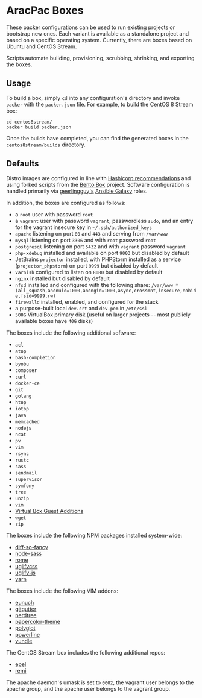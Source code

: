 # AracPac Boxes

These packer configurations can be used to run existing projects or bootstrap new ones. Each variant is available as a 
standalone project and based on a specific operating system. Currently, there are boxes based on Ubuntu and CentOS Stream.

Scripts automate building, provisioning, scrubbing, shrinking, and exporting the boxes.

## Usage
To build a box, simply `cd` into any configuration's directory and invoke `packer` with the `packer.json` file. For 
example, to build the CentOS 8 Stream box:

```
cd centos8stream/
packer build packer.json
```

Once the builds have completed, you can find the generated boxes in the `centos8stream/builds` directory. 

## Defaults
Distro images are configured in line with [Hashicorp recommendations](https://www.vagrantup.com/docs/boxes.html) and 
using forked scripts from the [Bento Box](https://github.com/chef/bento) project. Software configuration is handled
primarily via [geerlingguy's](https://galaxy.ansible.com/geerlingguy) [Ansible Galaxy](https://galaxy.ansible.com/) 
roles.
 
In addition, the boxes are configured as follows:
* a `root` user with password `root`
* a `vagrant` user with password `vagrant`, passwordless `sudo`, and an entry for the vagrant insecure key in `~/.ssh/authorized_keys`
* `apache` listening on port `80` and `443` and serving from `/var/www`
* `mysql` listening on port `3306` and with `root` password `root`
* `postgresql` listening on port `5432` and with `vagrant` password `vagrant`
* `php-xdebug` installed and available on port `9003` but disabled by default
* JetBrains `projector` installed, with PHPStorm installed as a service (`projector_phpstorm`) on port `9999` but disabled by default
* `varnish` configured to listen on `8080` but disabled by default
* `nginx` installed but disabled by default
* `nfsd` installed and configured with the following share: `/var/www *(all_squash,anonuid=1000,anongid=1000,async,crossmnt,insecure,nohide,fsid=9999,rw)`
* `firewalld` installed, enabled, and configured for the stack
* a purpose-built local `dev.crt` and `dev.pem` in `/etc/ssl`
* `500G` VirtualBox primary disk (useful on larger projects -- most publicly available boxes have `40G` disks)

The boxes include the following additional software:
* `acl`
* `atop`
* `bash-completion`
* `byobu`
* `composer`
* `curl`
* `docker-ce`
* `git`
* `golang`
* `htop`
* `iotop`
* `java`
* `memcached`
* `nodejs`
* `ncat`
* `pv`
* `vim`
* `rsync`
* `rustc`
* `sass`
* `sendmail`
* `supervisor`
* `symfony`
* `tree`
* `unzip`
* `vim`
* [Virtual Box Guest Additions](https://docs.oracle.com/cd/E36500_01/E36502/html/qs-guest-additions.html)
* `wget`
* `zip`

The boxes include the following NPM packages installed system-wide:
 * [diff-so-fancy](https://www.npmjs.com/package/diff-so-fancy)
 * [node-sass](https://www.npmjs.com/package/node-sass)
 * [rome](https://www.npmjs.com/package/rome)
 * [uglifycss](https://www.npmjs.com/package/uglifycss)
 * [uglify-js](https://www.npmjs.com/package/uglify-js)
 * [yarn](https://www.npmjs.com/package/yarn)

The boxes include the following VIM addons:
* [eunuch](https://github.com/tpope/vim-eunuch)
* [gitgutter](https://github.com/airblade/vim-gitgutter)
* [nerdtree](https://github.com/scrooloose/nerdtree)
* [papercolor-theme](https://github.com/NLKNguyen/papercolor-theme)
* [polyglot](https://github.com/sheerun/vim-polyglot)
* [powerline](https://github.com/powerline/powerline)
* [vundle](https://github.com/VundleVim/Vundle.vim)

The CentOS Stream box includes the following additional repos:
 * [epel](https://fedoraproject.org/wiki/EPEL)
 * [remi](https://rpms.remirepo.net/)

The apache daemon's umask is set to `0002`, the vagrant user belongs to the apache group, and the apache user belongs to 
the vagrant group.
